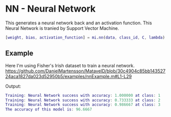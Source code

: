 # NN - Neural Network
This generates a neural network back and an activation function.
This Neural Network is tranied by Support Vector Machine.

```matlab
[weight, bias, activation_function] = mi.nn(data, class_id, C, lambda);
```

## Example
Here I'm using Fisher's Irish dataset to train a neural network.
https://github.com/DanielMartensson/MataveID/blob/30c4904c85bb14352724aca1827da023d52950b5/examples/nnExample.m#L1-L29

Output:
```matlab
Training: Neural Network success with accuracy: 1.000000 at class: 1
Training: Neural Network success with accuracy: 0.733333 at class: 2
Training: Neural Network success with accuracy: 0.986667 at class: 3
The accuracy of this model is: 96.6667
```
